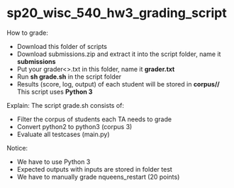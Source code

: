 # sp20_wisc_540_hw3_grading_script

How to grade:
- Download this folder of scripts
- Download submissions.zip and extract it into the script folder, name it **submissions**
- Put your grader<>.txt in this folder, name it **grader.txt**
- Run **sh grade.sh** in the script folder
- Results (score, log, output) of each student will be stored in **corpus/<studentid>/**
This script uses **Python 3**
  
Explain:
The script grade.sh consists of:
- Filter the corpus of students each TA needs to grade
- Convert python2 to python3 (corpus 3)
- Evaluate all testcases (main.py)

Notice:
- We have to use Python 3
- Expected outputs with inputs are stored in folder test
- We have to manually grade nqueens_restart (20 points)
